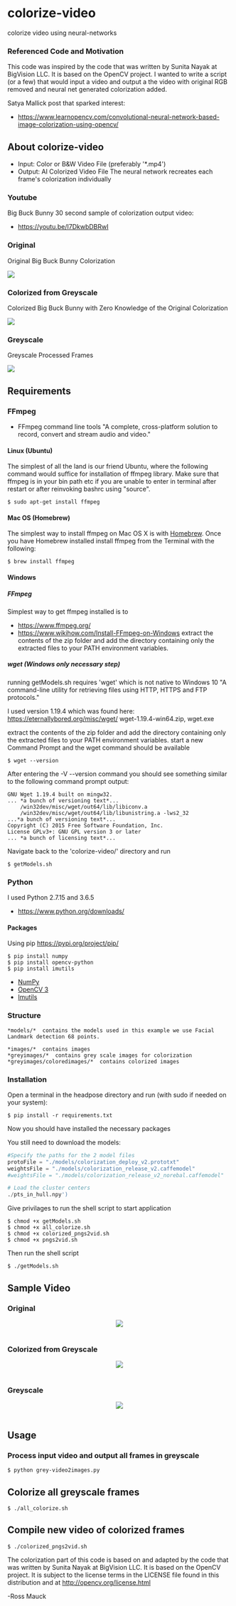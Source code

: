 # colorize-video
colorize video using neural-networks
### Referenced Code and Motivation
This code was inspired by the code that was written by Sunita Nayak at BigVision LLC. It is based on the OpenCV project.
I wanted to write a script (or a few) that would input a video and output a the video with original RGB removed and neural net generated colorization added.

Satya Mallick post that sparked interest:
* https://www.learnopencv.com/convolutional-neural-network-based-image-colorization-using-opencv/
## About colorize-video
* Input: Color or B&W Video File (preferably '*.mp4')
* Output: AI Colorized Video File
The neural network recreates each frame's colorization individually
### Youtube
Big Buck Bunny
30 second sample of colorization output video:
* https://youtu.be/I7DkwbDBRwI 
### Original
Original Big Buck Bunny Colorization

<div align="left">
<img src="https://github.com/mauckc/colorize-video/blob/master/sample-video/originalcolor-long-0-10.gif" />
</div>

### Colorized from Greyscale
Colorized Big Buck Bunny with Zero Knowledge of the Original Colorization

<div align="left">
<img src="https://github.com/mauckc/colorize-video/blob/master/sample-video/colorized-long-0-10-output.gif" />
</div>

### Greyscale
Greyscale Processed Frames

<div align="left">
<img src="https://github.com/mauckc/colorize-video/blob/master/sample-video/grey-long-0-10.gif" />
</div>

## Requirements
### FFmpeg
* FFmpeg command line tools
"A complete, cross-platform solution to record, convert and stream audio and video."
#### Linux (Ubuntu)
The simplest of all the land is our friend Ubuntu, where the following command would suffice for installation of ffmpeg library.
Make sure that ffmpeg is in your bin path etc if you are unable to enter in terminal after restart or after reinvoking bashrc using "source".
```shell
$ sudo apt-get install ffmpeg
```
#### Mac OS (Homebrew)
The simplest way to install ffmpeg on Mac OS X is with [Homebrew](http://mxcl.github.com/homebrew/).
Once you have Homebrew installed install ffmpeg from the Terminal with the following:
```
$ brew install ffmpeg
```
#### Windows
##### FFmpeg
Simplest way to get ffmpeg installed is to 
* https://www.ffmpeg.org/
* https://www.wikihow.com/Install-FFmpeg-on-Windows
extract the contents of the zip folder and add the directory containing only the extracted files to your PATH environment variables.
##### wget (Windows only necessary step)
running getModels.sh requires 'wget' which is not native to Windows 10
"A command-line utility for retrieving files using HTTP, HTTPS and FTP protocols."

I used version 1.19.4 which was found here:
https://eternallybored.org/misc/wget/
wget-1.19.4-win64.zip, wget.exe

extract the contents of the zip folder and add the directory containing only the extracted files to your PATH environment variables.
start a new Command Prompt and the wget command should be available
```shell
$ wget --version
```
After entering the -V --version command you should see something similar to the following command prompt output:
```shell
GNU Wget 1.19.4 built on mingw32.
... *a bunch of versioning text*...
    /win32dev/misc/wget/out64/lib/libiconv.a
    /win32dev/misc/wget/out64/lib/libunistring.a -lws2_32
...*a bunch of versioning text*...
Copyright (C) 2015 Free Software Foundation, Inc.
License GPLv3+: GNU GPL version 3 or later
... *a bunch of licensing text*...
```
Navigate back to the 'colorize-video/' directory and run
```shell
$ getModels.sh
```
### Python
I used Python 2.7.15 and 3.6.5
* https://www.python.org/downloads/
#### Packages
Using pip https://pypi.org/project/pip/
```shell
$ pip install numpy
$ pip install opencv-python
$ pip install imutils
```
* [NumPy](http://numpy.scipy.org/)
* [OpenCV 3](http://opencv.org/) 
* [Imutils](https://github.com/jrosebr1/imutils)
### Structure
```shell
*models/*  contains the models used in this example we use Facial Landmark detection 68 points.
```
```shell
*images/*  contains images 
*greyimages/*  contains grey scale images for colorization
*greyimages/coloredimages/*  contains colorized images 
```
### Installation
Open a terminal in the headpose directory and run (with sudo if needed on your system):
```shell
$ pip install -r requirements.txt
```
Now you should have installed the necessary packages

You still need to download the models: 
```python
#Specify the paths for the 2 model files
protoFile = "./models/colorization_deploy_v2.prototxt"
weightsFile = "./models/colorization_release_v2.caffemodel"
#weightsFile = "./models/colorization_release_v2_norebal.caffemodel"

# Load the cluster centers
./pts_in_hull.npy')
```
Give privilages to run the shell script to start application
```shell
$ chmod +x getModels.sh
$ chmod +x all_colorize.sh
$ chmod +x colorized_pngs2vid.sh
$ chmod +x pngs2vid.sh
```
Then run the shell script
```shell
$ ./getModels.sh
```
## Sample Video
### Original

<div align="center">
<img src="https://github.com/mauckc/colorize-video/blob/master/sample-video/originalcolor-short-15-3.gif" /><br><br>
</div>

### Colorized from Greyscale

<div align="center">
<img src="https://github.com/mauckc/colorize-video/blob/master/sample-video/colorized-short-15-3-output.gif" /><br><br>
</div>

### Greyscale

<div align="center">
<img src="https://github.com/mauckc/colorize-video/blob/master/sample-video/grey-short-15-3.gif" /><br><br>
</div>

## Usage
### Process input video and output all frames in greyscale
```shell
$ python grey-video2images.py
```
## Colorize all greyscale frames
```shell
$ ./all_colorize.sh
```
## Compile new video of colorized frames
```shell
$ ./colorized_pngs2vid.sh
```

The colorization part of this code is based on and adapted by the code that was written by Sunita Nayak at BigVision LLC. It is based on the OpenCV project.
It is subject to the license terms in the LICENSE file found in this distribution and at http://opencv.org/license.html

-Ross Mauck




